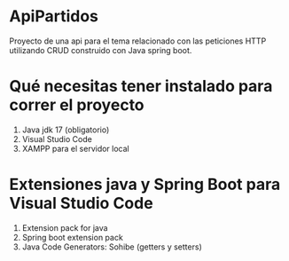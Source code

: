 # ApiPartidos
Proyecto de una api para el tema relacionado con las peticiones HTTP utilizando CRUD construido con Java spring boot.

# Qué necesitas tener instalado para correr el proyecto
1. Java jdk 17 (obligatorio)
2. Visual Studio Code
3. XAMPP para el servidor local

# Extensiones java y Spring Boot para Visual Studio Code
1. Extension pack for java
2. Spring boot extension pack
3. Java Code Generators: Sohibe (getters y setters)
